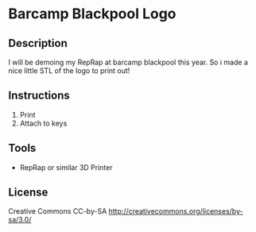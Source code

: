 Barcamp Blackpool Logo
====================================

Description
-----------

I will be demoing my RepRap at barcamp blackpool this year.  So i made a nice little STL of the logo to print out!

Instructions
------------

1. Print
2. Attach to keys

Tools
-----
* RepRap or similar 3D Printer

License
-------
Creative Commons CC-by-SA http://creativecommons.org/licenses/by-sa/3.0/
